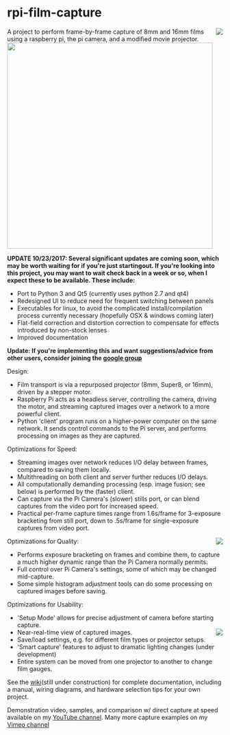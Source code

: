 # rpi-film-capture

<img align="right" src="images/pifilm-setup.png">
A project to perform frame-by-frame capture of 8mm and 16mm films using a raspberry pi, the pi camera, and a modified movie projector. 
<img src="images/super8setup.jpg" width="480">

**UPDATE 10/23/2017: Several significant updates are coming soon, which may be worth waiting for if you're just startingout. If you're looking into this project, you may want to wait check back in a week or so, when I expect these to be available.  These include:**
* Port to Python 3 and Qt5 (currently uses python 2.7 and qt4)
* Redesigned UI to reduce need for frequent switching between panels
* Executables for linux, to avoid the complicated install/compilation process currently necessary (hopefully OSX & windows coming later)
* Flat-field correction and distortion correction to compensate for effects introduced by non-stock lenses
* Improved documentation

**Update: If you're implementing this and want suggestions/advice from other users, consider joining the [google group](https://groups.google.com/forum/#!forum/rpi-film-capture)**

Design:
* Film transport is via a repurposed projector (8mm, Super8, or 16mm), driven by a stepper motor. 
* Raspberry Pi acts as a headless server, controlling the camera, driving the motor, and streaming captured images over a network to a more powerful client.
* Python 'client' program runs on a higher-power computer on the same network. It sends control commands to the Pi server, and performs processing on images as they are captured.

Optimizations for Speed:
* Streaming images over network reduces I/O delay between frames, compared to saving them locally.
* Multithreading on both client and server further reduces I/O delays.
* All computationally demanding processing (esp. image fusion; see below) is performed by the (faster) client.
* Can capture via the Pi Camera's (slower) stills port, or can blend captures from the video port for increased speed.
* Practical per-frame capture times range from 1.6s/frame for 3-exposure bracketing from still port, down to .5s/frame for single-exposure captures from video port.

Optimizations for Quality:
<img  align="right" src="images/pifilm-advanced.png">
* Performs exposure bracketing on frames and combine them, to capture a much higher dynamic range than the Pi Camera normally permits.
* Full control over Pi Camera's settings, some of which may be changed mid-capture.
* Some simple histogram adjustment tools can do some processing on captured images before saving.

Optimizations for Usability:
* 'Setup Mode' allows for precise adjustment of camera before starting capture. 
* Near-real-time view of captured images. <img  align="right" src="images/pifilm-capture.png">
* Save/load settings, e.g. for different film types or projector setups.
* 'Smart capture' features to adjust to dramatic lighting changes (under development)
* Entire system can be moved from one projector to another to change film gauges.

See the [wiki](https://github.com/jphfilm/rpi-film-capture/wiki)(still under construction) for complete documentation, including a manual, wiring diagrams, and hardware selection tips for your own project.

Demonstration video, samples, and comparison w/ direct capture at speed available on my [YouTube channel](https://www.youtube.com/channel/UCQi6WqZvf4OT9eOhWeVfKMg).
Many more capture examples on my [Vimeo channel](https://vimeo.com/jphfilm)


